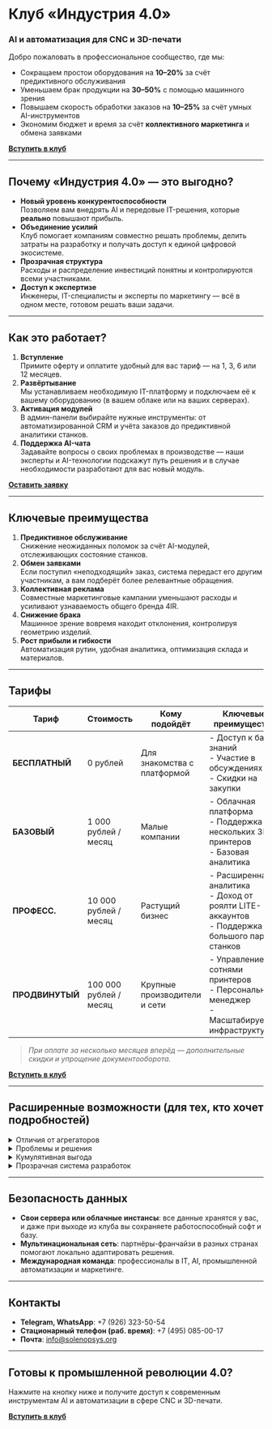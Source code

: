 
# Клуб «Индустрия 4.0» 
### AI и автоматизация для CNC и 3D-печати

Добро пожаловать в профессиональное сообщество, где мы:
- Сокращаем простои оборудования на **10–20%** за счёт предиктивного обслуживания  
- Уменьшаем брак продукции на **30–50%** с помощью машинного зрения  
- Повышаем скорость обработки заказов на **10–25%** за счёт умных AI-инструментов  
- Экономим бюджет и время за счёт **коллективного маркетинга** и обмена заявками  

[**Вступить в клуб**](#cta)

---

## Почему «Индустрия 4.0» — это выгодно?

- **Новый уровень конкурентоспособности**  
  Позволяем вам внедрять AI и передовые IT-решения, которые **реально** повышают прибыль.  
- **Объединение усилий**  
  Клуб помогает компаниям совместно решать проблемы, делить затраты на разработку и получать доступ к единой цифровой экосистеме.  
- **Прозрачная структура**  
  Расходы и распределение инвестиций понятны и контролируются всеми участниками.  
- **Доступ к экспертизе**  
  Инженеры, IT-специалисты и эксперты по маркетингу — всё в одном месте, готовом решать ваши задачи.

---

## Как это работает?

1. **Вступление**  
   Примите оферту и оплатите удобный для вас тариф — на 1, 3, 6 или 12 месяцев.
2. **Развёртывание**  
   Мы устанавливаем необходимую IT-платформу и подключаем её к вашему оборудованию (в вашем облаке или на ваших серверах).
3. **Активация модулей**  
   В админ-панели выбирайте нужные инструменты: от автоматизированной CRM и учёта заказов до предиктивной аналитики станков.
4. **Поддержка AI-чата**  
   Задавайте вопросы о своих проблемах в производстве — наши эксперты и AI-технологии подскажут путь решения и в случае необходимости разработают для вас новый модуль.

[**Оставить заявку**](#cta)

---

## Ключевые преимущества

1. **Предиктивное обслуживание**  
   Снижение неожиданных поломок за счёт AI-модулей, отслеживающих состояние станков.  
2. **Обмен заявками**  
   Если поступил «неподходящий» заказ, система передаст его другим участникам, а вам подберёт более релевантные обращения.  
3. **Коллективная реклама**  
   Совместные маркетинговые кампании уменьшают расходы и усиливают узнаваемость общего бренда 4IR.  
4. **Снижение брака**  
   Машинное зрение вовремя находит отклонения, контролируя геометрию изделий.  
5. **Рост прибыли и гибкости**  
   Автоматизация рутин, удобная аналитика, оптимизация склада и материалов.

---

## Тарифы

| Тариф          | Стоимость               | Кому подойдёт                       | Ключевые преимущества                                                     |
|----------------|-------------------------|-------------------------------------|----------------------------------------------------------------------------|
| **БЕСПЛАТНЫЙ** | 0 рублей               | Для знакомства с платформой         | - Доступ к базе знаний<br>- Участие в обсуждениях<br>- Скидки на закупки   |
| **БАЗОВЫЙ**    | 1 000 рублей / месяц   | Малые компании                      | - Облачная платформа<br>- Поддержка нескольких 3D-принтеров<br>- Базовая аналитика |
| **ПРОФЕСС.**   | 10 000 рублей / месяц  | Растущий бизнес                     | - Расширенная аналитика<br>- Доход от роялти LITE-аккаунтов<br>- Поддержка большого парка станков |
| **ПРОДВИНУТЫЙ**| 100 000 рублей / месяц | Крупные производители и сети        | - Управление сотнями принтеров<br>- Персональный менеджер<br>- Масштабируемая инфраструктура |

> *При оплате за несколько месяцев вперёд — дополнительные скидки и упрощение документооборота.*  

[**Вступить в клуб**](#cta)

---

## Расширенные возможности (для тех, кто хочет подробностей)

<details>
<summary>Отличия от агрегаторов</summary>

**Большинство агрегаторов** просто передаёт вам заказы, не участвуя в оптимизации внутренних процессов.  
**В клубе «Индустрия 4.0»** мы идём дальше:  
- Создаём *новый уровень ПО* и аппаратных платформ (AI, IoT, Big Data).  
- Внедряем *ИИ-агентов* во все бизнес-процессы (с помощью OpenAI, Google, Anthropic и др.).  
- Создаём *коллективный маркетинг* и централизованные системы управления заказами.  
- *Объединяем производителей и пользователей оборудования* для обмена реальной статистикой.  
</details>

<details>
<summary>Проблемы и решения</summary>

1. **Усиление маркетинга**: поиск клиентов, обработка заявок → AI-автоматизация уменьшает время отклика.  
2. **Повышение маржинальности**: оптимизация склада, удаление «бутылочных горлышек» и ручного учёта.  
3. **Сокращение затрат**: предиктивный ремонт, мониторинг качества в реальном времени, единая админка.  
</details>

<details>
<summary>Кумулятивная выгода</summary>

- Сокращение простоев на 10–20%.  
- Снижение уровня брака на 30–50%.  
- Ускорение заказов на 10–25%.  
- Рост прибыли на 25–45%.  
</details>

<details>
<summary>Прозрачная система разработок</summary>

Мы используем **пятиступенчатую схему оплаты** (20%-шаги), где деньги перечисляются разработчику только после достижения ключевых этапов (MVP → готовность → внедрение → масштабирование).  
</details>

---

## Безопасность данных

- **Свои сервера или облачные инстансы**: все данные хранятся у вас, и даже при выходе из клуба вы сохраняете работоспособный софт и базу.  
- **Мультинациональная сеть**: партнёры-франчайзи в разных странах помогают локально адаптировать решения.  
- **Международная команда**: профессионалы в IT, AI, промышленной автоматизации и маркетинге.

---

## Контакты
- **Telegram, WhatsApp**: +7 (926) 323-50-54  
- **Стационарный телефон (раб. время)**: +7 (495) 085-00-17  
- **Почта**: [info@solenopsys.org](mailto:info@solenopsys.org)  

---

<a name="cta"></a>
## Готовы к промышленной революции 4.0?
Нажмите на кнопку ниже и получите доступ к современным инструментам AI и автоматизации в сфере CNC и 3D-печати.

[**Вступить в клуб**](#)
